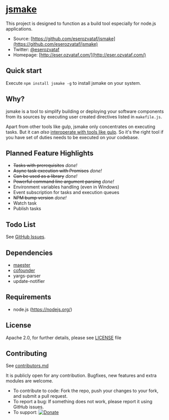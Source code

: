# [jsmake](https://github.com/eserozvataf/jsmake)

This project is designed to function as a build tool especially for node.js applications.

* Source: [https://github.com/eserozvataf/jsmake](https://github.com/eserozvataf/jsmake)
* Twitter: [@eserozvataf](http://twitter.com/eserozvataf)
* Homepage: [http://eser.ozvataf.com/](http://eser.ozvataf.com/)


## Quick start

Execute `npm install jsmake -g` to install jsmake on your system.


## Why?

jsmake is a tool to simplify building or deploying your software components from its sources by executing user created directives listed in `makefile.js`.

Apart from other tools like gulp, jsmake only concentrates on executing tasks. But it can *also* [interoperate with tools like gulp](samples/using-with-gulp-makefile.js). So it's the right tool if you have set of duties needs to be executed on your codebase.


## Planned Feature Highlights

- ~~Tasks with prerequisites~~ *done!*
- ~~Async task execution with Promises~~ *done!*
- ~~Can be used as a library~~ *done!*
- ~~Powerful command line argument parsing~~ *done!*
- Environment variables handling (even in Windows)
- Event subscription for tasks and execution queues
- ~~NPM bump version~~ *done!*
- Watch task
- Publish tasks


## Todo List

See [GitHub Issues](https://github.com/eserozvataf/jsmake/issues).


## Dependencies

* [maester](https://github.com/eserozvataf/maester)
* [cofounder](https://github.com/eserozvataf/cofounder)
* yargs-parser
* update-notifier


## Requirements

* node.js (https://nodejs.org/)


## License

Apache 2.0, for further details, please see [LICENSE](LICENSE) file


## Contributing

See [contributors.md](contributors.md)

It is publicly open for any contribution. Bugfixes, new features and extra modules are welcome.

* To contribute to code: Fork the repo, push your changes to your fork, and submit a pull request.
* To report a bug: If something does not work, please report it using GitHub issues.
* To support: [![Donate](https://img.shields.io/gratipay/eserozvataf.svg)](https://gratipay.com/eserozvataf/)
